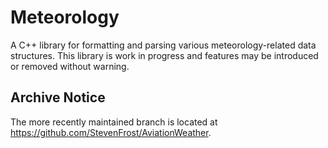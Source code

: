 Meteorology
===========

A C++ library for formatting and parsing various meteorology-related data structures. This library is work in progress and features may be introduced or removed without warning.

Archive Notice
----------------
The more recently maintained branch is located at https://github.com/StevenFrost/AviationWeather.
